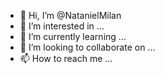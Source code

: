 - 👋 Hi, I’m @NatanielMilan
- 👀 I’m interested in ...
- 🌱 I’m currently learning ...
- 💞️ I’m looking to collaborate on ...
- 📫 How to reach me ...

<!---
NatanielMilan/NatanielMilan is a ✨ special ✨ repository because its `README.md` (this file) appears on your GitHub profile.
You can click the Preview link to take a look at your changes.
--->
